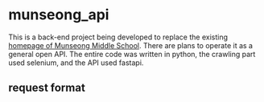 # munseong_api

This is a back-end project being developed to replace the existing [homepage of Munseong Middle School](http://munseong.gen.ms.kr/main/main.php). There are plans to operate it as a general open API. The entire code was written in python, the crawling part used selenium, and the API used fastapi.


## request format

```

```
